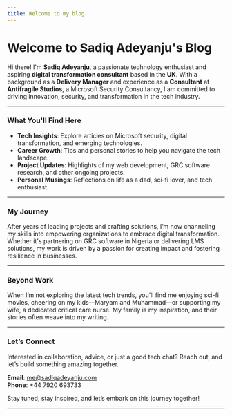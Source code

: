 ```yaml
---
title: Welcome to my blog
---
```


# Welcome to Sadiq Adeyanju's Blog

Hi there! I'm **Sadiq Adeyanju**, a passionate technology enthusiast and aspiring **digital transformation consultant** based in the **UK**. With a background as a **Delivery Manager** and experience as a **Consultant** at **Antifragile Studios**, a Microsoft Security Consultancy, I am committed to driving innovation, security, and transformation in the tech industry.

---

### What You'll Find Here

- **Tech Insights**: Explore articles on Microsoft security, digital transformation, and emerging technologies.
- **Career Growth**: Tips and personal stories to help you navigate the tech landscape.
- **Project Updates**: Highlights of my web development, GRC software research, and other ongoing projects.
- **Personal Musings**: Reflections on life as a dad, sci-fi lover, and tech enthusiast.

---

### My Journey

After years of leading projects and crafting solutions, I’m now channeling my skills into empowering organizations to embrace digital transformation. Whether it's partnering on GRC software in Nigeria or delivering LMS solutions, my work is driven by a passion for creating impact and fostering resilience in businesses.

---

### Beyond Work

When I’m not exploring the latest tech trends, you’ll find me enjoying sci-fi movies, cheering on my kids—Maryam and Muhammad—or supporting my wife, a dedicated critical care nurse. My family is my inspiration, and their stories often weave into my writing.

---

### Let’s Connect

Interested in collaboration, advice, or just a good tech chat? Reach out, and let’s build something amazing together.

**Email**: [me@sadiqadeyanju.com](mailto:me@sadiqadeyanju.com)  
**Phone**: +44 7920 693733

Stay tuned, stay inspired, and let’s embark on this journey together!

---
